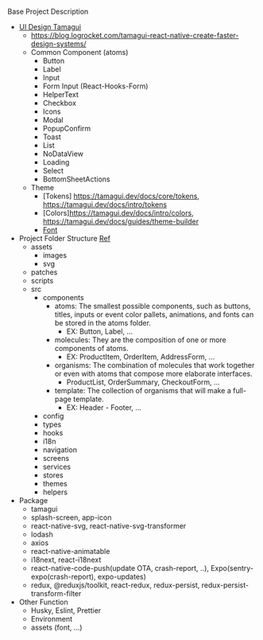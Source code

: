 Base Project Description
- [UI Design Tamagui](https://tamagui.dev/docs/intro/introduction)
  - https://blog.logrocket.com/tamagui-react-native-create-faster-design-systems/
  - Common Component (atoms)
    - Button
    - Label
    - Input
    - Form Input (React-Hooks-Form)
    - HelperText
    - Checkbox
    - Icons
    - Modal
    - PopupConfirm
    - Toast
    - List
    - NoDataView
    - Loading
    - Select
    - BottomSheetActions
  - Theme
    - [Tokens] https://tamagui.dev/docs/core/tokens, https://tamagui.dev/docs/intro/tokens
    - [Colors]https://tamagui.dev/docs/intro/colors, https://tamagui.dev/docs/guides/theme-builder
    - [Font](https://tamagui.dev/docs/core/font-language) 
- Project Folder Structure [Ref](https://medium.com/@techwithmuskan/best-folder-structure-for-react-native-project-c6d7dd6dd494)
  - assets
    - images
    - svg
  - patches
  - scripts
  - src
    - components
      - atoms: The smallest possible components, such as buttons, titles, inputs or event color pallets, animations, and fonts can be stored in the atoms folder.
        - EX: Button, Label, ...
      - molecules: They are the composition of one or more components of atoms.
        - EX: ProductItem, OrderItem, AddressForm, ...
      - organisms: The combination of molecules that work together or even with atoms that compose more elaborate interfaces.
        - ProductList, OrderSummary, CheckoutForm, ...
      - template: The collection of organisms that will make a full-page template.
        - EX: Header - Footer, ...
    - config
    - types
    - hooks
    - i18n
    - navigation
    - screens
    - services
    - stores
    - themes
    - helpers
- Package
  - tamagui
  - splash-screen, app-icon
  - react-native-svg, react-native-svg-transformer
  - lodash
  - axios
  - react-native-animatable
  - i18next, react-i18next
  - react-native-code-push(update OTA, crash-report, ..), Expo(sentry-expo(crash-report), expo-updates)
  - redux, @reduxjs/toolkit, react-redux, redux-persist, redux-persist-transform-filter
- Other Function
  - Husky, Eslint, Prettier
  - Environment
  - assets (font, ...)
